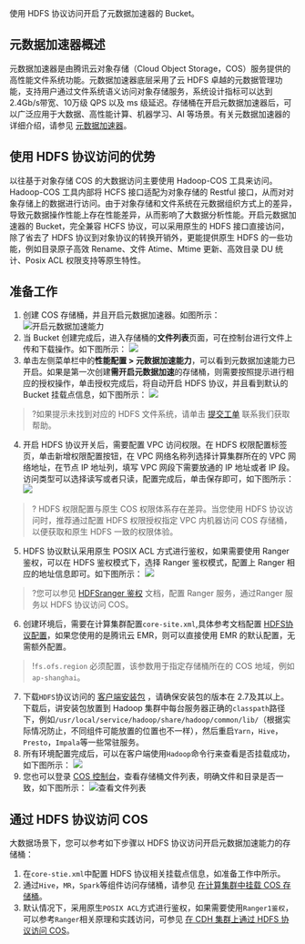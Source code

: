 

使用 HDFS 协议访问开启了元数据加速器的 Bucket。

## 元数据加速器概述

元数据加速器是由腾讯云对象存储（Cloud Object Storage，COS）服务提供的高性能文件系统功能。元数据加速器底层采用了云 HDFS 卓越的元数据管理功能，支持用户通过文件系统语义访问对象存储服务，系统设计指标可以达到2.4Gb/s带宽、10万级 QPS 以及 ms 级延迟。存储桶在开启元数据加速器后，可以广泛应用于大数据、高性能计算、机器学习、AI 等场景。有关元数据加速器的详细介绍，请参见 [元数据加速器](https://cloud.tencent.com/document/product/436/56971)。

## 使用 HDFS 协议访问的优势

以往基于对象存储 COS 的大数据访问主要使用 Hadoop-COS 工具来访问。Hadoop-COS 工具内部将 HCFS 接口适配为对象存储的 Restful 接口，从而对对象存储上的数据进行访问。由于对象存储和文件系统在元数据组织方式上的差异，导致元数据操作性能上存在性能差异，从而影响了大数据分析性能。开启元数据加速器的 Bucket，完全兼容 HCFS 协议，可以采用原生的 HDFS 接口直接访问，除了省去了 HDFS 协议到对象协议的转换开销外，更能提供原生 HDFS 的一些功能，例如目录原子高效 Rename、文件 Atime、Mtime 更新、高效目录 DU 统计、Posix ACL 权限支持等原生特性。


## 准备工作

1. 创建 COS 存储桶，并且开启元数据加速器。如图所示：
![开启元数据加速能力](https://qcloudimg.tencent-cloud.cn/raw/148ce1336e35c53d3f7ef4cd95e2a35c.png)
2. 当 Bucket 创建完成后，进入存储桶的**文件列表**页面，可在控制台进行文件上传和下载操作。如下图所示：
![](https://qcloudimg.tencent-cloud.cn/raw/bc79bd567aa0c59aa1c2ad9090470247.png)
3. 单击左侧菜单栏中的**性能配置 > 元数据加速能力**，可以看到元数据加速能力已开启。如果是第一次创建**需开启元数据加速**的存储桶，则需要按照提示进行相应的授权操作，单击授权完成后，将自动开启 HDFS 协议，并且看到默认的 Bucket 挂载点信息，如下图所示：
![](https://qcloudimg.tencent-cloud.cn/raw/8911a046375d13102a5d7faf8084f931.png)
>?如果提示未找到对应的 HDFS 文件系统，请单击 [提交工单](https://console.cloud.tencent.com/workorder/category) 联系我们获取帮助。
>
4. 开启 HDFS 协议开关后，需要配置 VPC 访问权限。在 HDFS 权限配置标签页，单击新增权限配置按钮，在 VPC 网络名称列选择计算集群所在的 VPC 网络地址，在节点 IP 地址列，填写 VPC 网段下需要放通的 IP 地址或者 IP 段。访问类型可以选择读写或者只读，配置完成后，单击保存即可，如下图所示：
![](https://qcloudimg.tencent-cloud.cn/raw/b1708a946fae9c4722e1c809770ee26b.png)
>? HDFS 权限配置与原生 COS 权限体系存在差异。当您使用 HDFS 协议访问时，推荐通过配置 HDFS 权限授权指定 VPC 内机器访问 COS 存储桶，以便获取和原生 HDFS 一致的权限体验。
5. HDFS 协议默认采用原生 POSIX ACL 方式进行鉴权，如果需要使用 Ranger 鉴权，可以在 HDFS 鉴权模式下，选择 Ranger 鉴权模式，配置上 Ranger 相应的地址信息即可。如下图所示：
![](https://qcloudimg.tencent-cloud.cn/raw/c73328e1b15dba214d75a07fe3cdbc36.png)
>?您可以参见 [HDFSranger 鉴权](https://cloud.tencent.com/document/product/1105/53307) 文档，配置 Ranger 服务，通过Ranger 服务以 HDFS 协议访问 COS。
>
6. 创建环境后，需要在计算集群配置`core-site.xml`,具体参考文档配置 [HDFS协议配置](https://cloud.tencent.com/document/product/1105/36368)，如果您使用的是腾讯云  EMR，则可以直接使用 EMR 的默认配置，无需额外配置。
>!`fs.ofs.region` 必须配置，该参数用于指定存储桶所在的 COS 地域，例如`ap-shanghai`。
>
7. 下载`HDFS`协议访问的 [客户端安装包](https://github.com/tencentyun/chdfs-hadoop-plugin/tree/master/jar) ，请确保安装包的版本在 2.7及其以上。下载后，讲安装包放置到 Hadoop 集群中每台服务器正确的`classpath`路径下，例如`/usr/local/service/hadoop/share/hadoop/common/lib/`（根据实际情况防止，不同组件可能放置的位置也不一样），然后重启`Yarn`，`Hive`，`Presto`，`Impala`等一些常驻服务。
8. 所有环境配置完成后，可以在客户端使用`Hadoop`命令行来查看是否挂载成功，如下图所示：
![](https://qcloudimg.tencent-cloud.cn/raw/90264cdfe35753b95d48db5ab6675629.png)
9. 您也可以登录 [COS 控制台](https://console.cloud.tencent.com/cos)，查看存储桶文件列表，明确文件和目录是否一致，如下图所示：
![查看文件列表](https://qcloudimg.tencent-cloud.cn/raw/120bcf98091204f99e7aa868beadb217.png)

## 通过 HDFS 协议访问 COS

大数据场景下，您可以参考如下步骤以 HDFS 协议访问开启元数据加速能力的存储桶：

1. 在`core-stie.xml`中配置 HDFS 协议相关挂载点信息，如准备工作中所示。
2. 通过`Hive`，`MR`，`Spark`等组件访问存储桶，请参见 [在计算集群中挂载 COS 存储桶](https://cloud.tencent.com/document/product/436/71550)。
3. 默认情况下，采用原生`POSIX ACL`方式进行鉴权，如果需要使用`Ranger1鉴权`，可以参考`Ranger`相关原理和实践访问，可参见 [在 CDH 集群上通过 HDFS 协议访问 COS](https://cloud.tencent.com/document/product/436/71551)。


